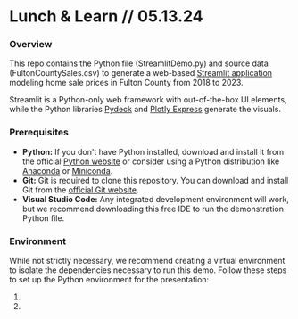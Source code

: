 # Lunch & Learn // 05.13.24

### Overview

This repo contains the Python file (StreamlitDemo.py) and source data (FultonCountySales.csv) to generate a web-based [Streamlit application](https://streamlit.io/) modeling home sale prices in Fulton County from 2018 to 2023.

Streamlit is a Python-only web framework with out-of-the-box UI elements, while the Python libraries [Pydeck](https://deckgl.readthedocs.io/en/latest/) and [Plotly Express](https://plotly.com/python/plotly-express/) generate the visuals.

### Prerequisites

- **Python:** If you don't have Python installed, download and install it from the official [Python website](https://www.python.org/downloads/) or consider using a Python distribution like [Anaconda](https://www.anaconda.com/) or [Miniconda](https://docs.anaconda.com/free/miniconda/index.html).
- **Git:** Git is required to clone this repository. You can download and install Git from the [official Git website](https://git-scm.com/downloads).
- **Visual Studio Code:** Any integrated development environment will work, but we recommend downloading this free IDE to run the demonstration Python file.

### Environment

While not strictly necessary, we recommend creating a virtual environment to isolate the dependencies necessary to run this demo. Follow these steps to set up the Python environment for the presentation:

1.
2.
